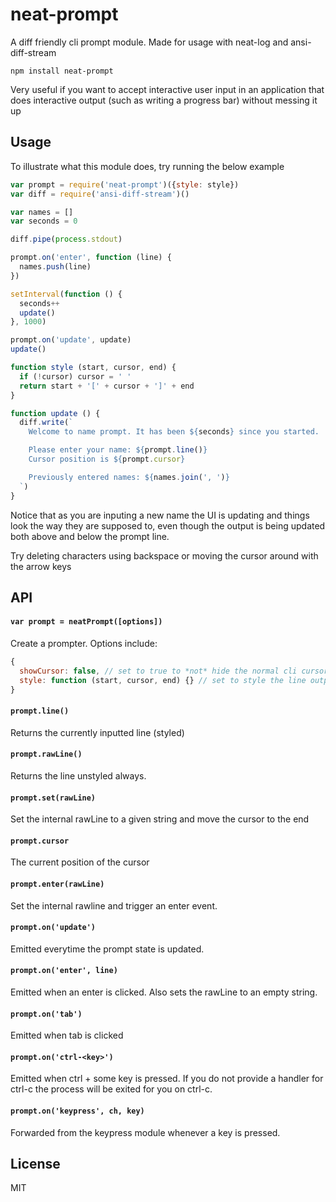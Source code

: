 # neat-prompt

A diff friendly cli prompt module. Made for usage with neat-log and ansi-diff-stream

```
npm install neat-prompt
```

Very useful if you want to accept interactive user input in an application that does interactive
output (such as writing a progress bar) without messing it up

## Usage

To illustrate what this module does, try running the below example

``` js
var prompt = require('neat-prompt')({style: style})
var diff = require('ansi-diff-stream')()

var names = []
var seconds = 0

diff.pipe(process.stdout)

prompt.on('enter', function (line) {
  names.push(line)
})

setInterval(function () {
  seconds++
  update()
}, 1000)

prompt.on('update', update)
update()

function style (start, cursor, end) {
  if (!cursor) cursor = ' '
  return start + '[' + cursor + ']' + end
}

function update () {
  diff.write(`
    Welcome to name prompt. It has been ${seconds} since you started.

    Please enter your name: ${prompt.line()}
    Cursor position is ${prompt.cursor}

    Previously entered names: ${names.join(', ')}
  `)
}
```

Notice that as you are inputing a new name the UI is updating and things look the way they are supposed to,
even though the output is being updated both above and below the prompt line.

Try deleting characters using backspace or moving the cursor around with the arrow keys

## API

#### `var prompt = neatPrompt([options])`

Create a prompter. Options include:

``` js
{
  showCursor: false, // set to true to *not* hide the normal cli cursor while running the program
  style: function (start, cursor, end) {} // set to style the line output (default is not style)
}
```

#### `prompt.line()`

Returns the currently inputted line (styled)

#### `prompt.rawLine()`

Returns the line unstyled always.

#### `prompt.set(rawLine)`

Set the internal rawLine to a given string and move the cursor to the end

#### `prompt.cursor`

The current position of the cursor

#### `prompt.enter(rawLine)`

Set the internal rawline and trigger an enter event.

#### `prompt.on('update')`

Emitted everytime the prompt state is updated.

#### `prompt.on('enter', line)`

Emitted when an enter is clicked. Also sets the rawLine to an empty string.

#### `prompt.on('tab')`

Emitted when tab is clicked

#### `prompt.on('ctrl-<key>')`

Emitted when ctrl + some key is pressed.
If you do not provide a handler for ctrl-c the process will be exited for you
on ctrl-c.

#### `prompt.on('keypress', ch, key)`

Forwarded from the keypress module whenever a key is pressed.

## License

MIT

